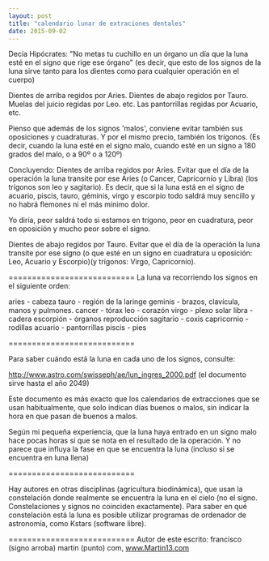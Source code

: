 ```yaml
---
layout: post
title: "calendario lunar de extraciones dentales"
date: 2015-09-02
---
```

Decía Hipócrates:
"No metas tu cuchillo en un órgano un día que la luna esté en el signo que rige ese órgano"
(es decir, que esto de los signos de la luna sirve tanto para los dientes como para cualquier operación en el cuerpo)

Dientes de arriba regidos por Aries.
Dientes de abajo regidos por Tauro.
Muelas del juicio regidas por Leo.
etc.
Las pantorrillas regidas por Acuario,
etc.

Pienso que además de los signos 'malos', conviene evitar también sus oposiciones y cuadraturas. Y por el mismo precio, también los trígonos. (Es decir, cuando la luna esté en el signo malo, cuando esté en un signo a 180 grados del malo, o a 90º o a 120º)

Concluyendo:
Dientes de arriba regidos por Aries. Evitar que el día de la operación la luna transite por ese Aries (o Cancer, Capricornio y Libra) (los trígonos son leo y sagitario).
Es decir, que si la luna está en el signo de acuario, piscis, tauro, géminis, virgo y escorpio todo saldrá muy sencillo y no habrá flemones ni el más mínimo dolor.

Yo diría, peor saldrá todo si estamos en trígono, peor en cuadratura, peor en oposición y mucho peor sobre el signo.

Dientes de abajo regidos por Tauro. Evitar que el día de la operación la luna transite por ese signo (o que esté en un signo en cuadratura u oposición: Leo, Acuario y Escorpio)(y trígonos: Virgo, Capricornio).

===========================
La luna va recorriendo los signos en el siguiente orden:

aries  -  cabeza
tauro  -  región de la laringe
geminis  -  brazos, clavícula, manos y pulmones.
cancer  - tórax
leo  -  corazón
virgo -  plexo solar
libra  - cadera
escorpión -  órganos reproducción
sagitario -  coxis
capricornio  -  rodillas
acuario -  pantorrillas
piscis -  pies

===========================

Para saber cuándo está la luna en cada uno de los signos, consulte:

http://www.astro.com/swisseph/ae/lun_ingres_2000.pdf     (el documento sirve hasta el año 2049)

Este documento es más exacto que los calendarios de extracciones que se usan habitualmente, que solo indican días buenos o malos, sin indicar la hora en que pasan de buenos a malos.

Según mi pequeña experiencia, que la luna haya entrado en un signo malo hace pocas horas sí que se nota en el resultado de la operación.
Y no parece que influya la fase en que se encuentra la luna (incluso si se encuentra en luna llena)

===========================

Hay autores en otras disciplinas (agricultura biodinámica), que usan la constelación donde realmente se encuentra la luna en el cielo (no el signo. Constelaciones y signos no coinciden exactamente). Para saber en qué constelación está la luna es posible utilizar programas de ordenador de astronomía, como Kstars (software libre).

===========================
Autor de este escrito: francisco (signo arroba) martin (punto) com, www.Martin13.com
